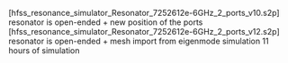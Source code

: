 [hfss_resonance_simulator_Resonator_7252612e-6GHz_2_ports_v10.s2p]
resonator is open-ended + new position of the ports
[hfss_resonance_simulator_Resonator_7252612e-6GHz_2_ports_v12.s2p]
resonator is open-ended + mesh import from eigenmode simulation 11 hours of simulation
